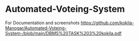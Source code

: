 # Automated-Voteing-System
For Documentation and screenshots 
https://github.com/kokila-Manogar/Automated-Voteing-System-/blob/main/DBMS%20TASK%203%20kokila.pdf
